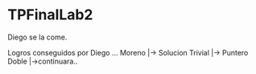 # TPFinalLab2
Diego se la come.

Logros conseguidos por Diego ... Moreno
                               |-> Solucion Trivial
                               |-> Puntero Doble
                               |->continuara..

